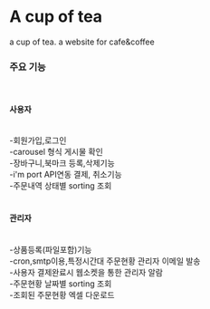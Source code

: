 # A cup of tea
 a cup of tea. a website for cafe&coffee
 
 
<h3>주요 기능</h3>
<br/>
<h4>사용자</h4><br/>
-회원가입,로그인<br/>
-carousel 형식 게시물 확인<br/>
-장바구니,북마크 등록,삭제기능<br/>
-i'm port API연동 결제, 취소기능<br/>
-주문내역 상태별 sorting 조회<br/>
<br/>
<h4>관리자</h4><br/>
-상품등록(파일포함)기능<br/>
-cron,smtp이용,특정시간대 주문현황 관리자 이메일 발송<br/>
-사용자 결제완료시 웹소켓을 통한 관리자 알람 <br/>
-주문현황 날짜별 sorting 조회<br/>
-조회된 주문현황 엑셀 다운로드 <br/>
